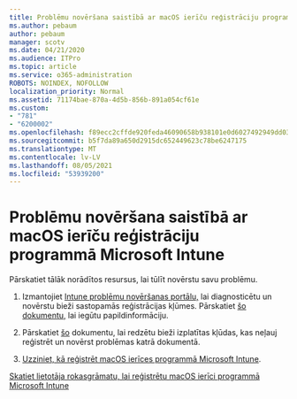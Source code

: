```yaml
---
title: Problēmu novēršana saistībā ar macOS ierīču reģistrāciju programmā Microsoft Intune
ms.author: pebaum
author: pebaum
manager: scotv
ms.date: 04/21/2020
ms.audience: ITPro
ms.topic: article
ms.service: o365-administration
ROBOTS: NOINDEX, NOFOLLOW
localization_priority: Normal
ms.assetid: 71174bae-870a-4d5b-856b-891a054cf61e
ms.custom:
- "781"
- "6200002"
ms.openlocfilehash: f89ecc2cffde920feda46090658b938101e0d6027492949dd03612c2b0811555
ms.sourcegitcommit: b5f7da89a650d2915dc652449623c78be6247175
ms.translationtype: MT
ms.contentlocale: lv-LV
ms.lasthandoff: 08/05/2021
ms.locfileid: "53939200"
---
```

# <a name="troubleshoot-issues-with-enrolling-macos-devices-in-microsoft-intune"></a>Problēmu novēršana saistībā ar macOS ierīču reģistrāciju programmā Microsoft Intune

Pārskatiet tālāk norādītos resursus, lai tūlīt novērstu savu problēmu.
  
1. Izmantojiet [Intune problēmu novēršanas portālu,](https://devicemanagement.microsoft.com/#blade/Microsoft_Intune_DeviceSettings/TroubleshootBlade) lai diagnosticētu un novērstu bieži sastopamās reģistrācijas kļūmes. Pārskatiet [šo dokumentu,](https://docs.microsoft.com/intune/help-desk-operators) lai iegūtu papildinformāciju.

2. Pārskatiet [šo](https://docs.microsoft.com/troubleshoot/mem/intune/troubleshoot-device-enrollment-in-intune) dokumentu, lai redzētu bieži izplatītas kļūdas, kas neļauj reģistrēt un novērst problēmas katrā dokumentā.

3. [Uzziniet, kā reģistrēt macOS ierīces programmā Microsoft Intune](https://docs.microsoft.com/intune/macos-enroll).

[Skatiet lietotāja rokasgrāmatu, lai reģistrētu macOS ierīci programmā Microsoft Intune](https://docs.microsoft.com/intune-user-help/enroll-your-device-in-intune-macos-cp)
  